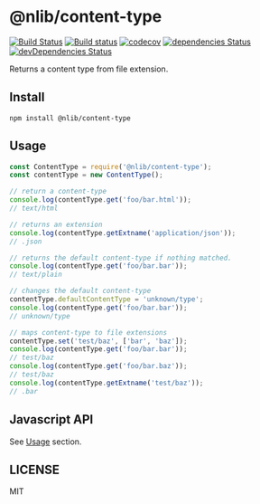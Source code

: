 # @nlib/content-type

[![Build Status](https://travis-ci.org/nlibjs/content-type.svg?branch=master)](https://travis-ci.org/nlibjs/content-type)
[![Build status](https://ci.appveyor.com/api/projects/status/github/nlibjs/content-type?branch=mater&svg=true)](https://ci.appveyor.com/project/kei-ito/content-type/branch/master)
[![codecov](https://codecov.io/gh/nlibjs/content-type/branch/master/graph/badge.svg)](https://codecov.io/gh/nlibjs/content-type)
[![dependencies Status](https://david-dm.org/nlibjs/content-type/status.svg)](https://david-dm.org/nlibjs/content-type)
[![devDependencies Status](https://david-dm.org/nlibjs/content-type/dev-status.svg)](https://david-dm.org/nlibjs/content-type?type=dev)

Returns a content type from file extension.

## Install

```
npm install @nlib/content-type
```

## Usage

```javascript
const ContentType = require('@nlib/content-type');
const contentType = new ContentType();

// return a content-type
console.log(contentType.get('foo/bar.html'));
// text/html

// returns an extension
console.log(contentType.getExtname('application/json'));
// .json

// returns the default content-type if nothing matched.
console.log(contentType.get('foo/bar.bar'));
// text/plain

// changes the default content-type
contentType.defaultContentType = 'unknown/type';
console.log(contentType.get('foo/bar.bar'));
// unknown/type

// maps content-type to file extensions
contentType.set('test/baz', ['bar', 'baz']);
console.log(contentType.get('foo/bar.bar'));
// test/baz
console.log(contentType.get('foo/bar.baz'));
// test/baz
console.log(contentType.getExtname('test/baz'));
// .bar
```

## Javascript API

See [Usage](#usage) section.

## LICENSE

MIT
